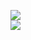 [![](https://img.shields.io/badge/Made%20With-Github%20Spray-lightgrey.svg?style=for-the-badge&logo=github)](https://github.com/Annihil/github-spray#13570)  
[![](https://i.imgur.com/2DrTn0Z.gif)](https://github.com/Annihil/github-spray)